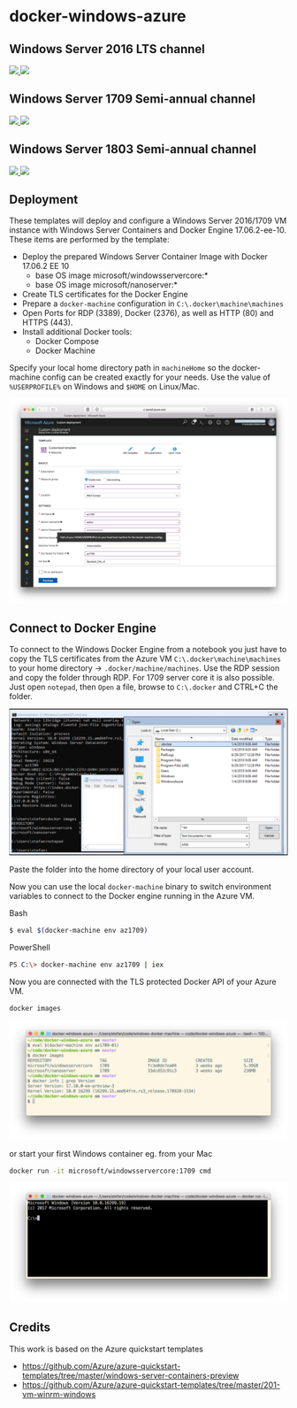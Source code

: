 # docker-windows-azure

## Windows Server 2016 LTS channel

<a href="https://portal.azure.com/#create/Microsoft.Template/uri/https%3A%2F%2Fraw.githubusercontent.com%2FStefanScherer%2Fdocker-windows-azure%2Fmaster%2F2016%2Fazuredeploy.json" target="_blank">
    <img src="http://azuredeploy.net/deploybutton.png"/>
</a>
<a href="http://armviz.io/#/?load=https%3A%2F%2Fraw.githubusercontent.com%2FStefanScherer%2Fdocker-windows-azure%2Fmaster%2F2016%2Fazuredeploy.json" target="_blank">
    <img src="http://armviz.io/visualizebutton.png"/>
</a>

## Windows Server 1709 Semi-annual channel

<a href="https://portal.azure.com/#create/Microsoft.Template/uri/https%3A%2F%2Fraw.githubusercontent.com%2FStefanScherer%2Fdocker-windows-azure%2Fmaster%2F1709%2Fazuredeploy.json" target="_blank">
    <img src="http://azuredeploy.net/deploybutton.png"/>
</a>
<a href="http://armviz.io/#/?load=https%3A%2F%2Fraw.githubusercontent.com%2FStefanScherer%2Fdocker-windows-azure%2Fmaster%2F1709%2Fazuredeploy.json" target="_blank">
    <img src="http://armviz.io/visualizebutton.png"/>
</a>

## Windows Server 1803 Semi-annual channel

<a href="https://portal.azure.com/#create/Microsoft.Template/uri/https%3A%2F%2Fraw.githubusercontent.com%2FStefanScherer%2Fdocker-windows-azure%2Fmaster%2F1803%2Fazuredeploy.json" target="_blank">
    <img src="http://azuredeploy.net/deploybutton.png"/>
</a>
<a href="http://armviz.io/#/?load=https%3A%2F%2Fraw.githubusercontent.com%2FStefanScherer%2Fdocker-windows-azure%2Fmaster%2F1803%2Fazuredeploy.json" target="_blank">
    <img src="http://armviz.io/visualizebutton.png"/>
</a>

## Deployment

These templates will deploy and configure a Windows Server 2016/1709 VM instance with Windows Server Containers and Docker Engine 17.06.2-ee-10. These items are performed by the template:

* Deploy the prepared Windows Server Container Image with Docker 17.06.2 EE 10
  * base OS image microsoft/windowsservercore:\*
  * base OS image microsoft/nanoserver:\*
* Create TLS certificates for the Docker Engine
* Prepare a `docker-machine` configuration in `C:\.docker\machine\machines`
* Open Ports for RDP (3389), Docker (2376), as well as HTTP (80) and HTTPS (443).
* Install additional Docker tools:
  * Docker Compose
  * Docker Machine

Specify your local home directory path in `machineHome` so the docker-machine config can be created exactly for your needs. Use the value of `%USERPROFILE%` on Windows and `$HOME` on Linux/Mac.

![](images/az1709.png)

## Connect to Docker Engine

To connect to the Windows Docker Engine from a notebook you just have to copy the TLS certificates
from the Azure VM `C:\.docker\machine\machines` to your home directory -> `.docker/machine/machines`. Use the RDP session and copy the folder through RDP. For 1709 server core it is also possible. Just open `notepad`, then `Open` a file, browse to `C:\.docker` and CTRL+C the folder.

![](images/copy-certs-1709.png)

Paste the folder into the home directory of your local user account.

Now you can use the local `docker-machine` binary to switch environment variables to connect to the Docker engine running in the Azure VM.

Bash

```bash
$ eval $(docker-machine env az1709)
```

PowerShell

```bash
PS C:\> docker-machine env az1709 | iex
```

Now you are connected with the TLS protected Docker API of your Azure VM.

```bash
docker images
```

![docker-run-cmd](images/docker-images.png)

or start your first Windows container eg. from your Mac

```bash
docker run -it microsoft/windowsservercore:1709 cmd
```

![docker-run-cmd](images/docker-run-cmd.png)

## Credits

This work is based on the Azure quickstart templates

* https://github.com/Azure/azure-quickstart-templates/tree/master/windows-server-containers-preview
* https://github.com/Azure/azure-quickstart-templates/tree/master/201-vm-winrm-windows
